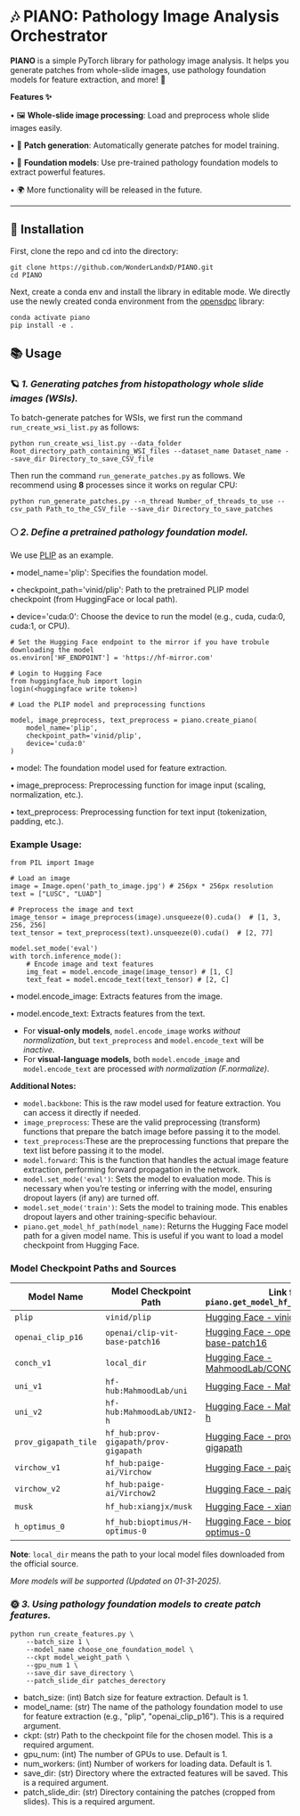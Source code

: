 # 🎶 PIANO: Pathology Image Analysis Orchestrator 

**PIANO** is a simple PyTorch library for pathology image analysis. It helps you generate patches from whole-slide images, use pathology foundation models for feature extraction, and more! 🚀

**Features ✨**

•	🖼️ **Whole-slide image processing**: Load and preprocess whole slide images easily.

•	🧩 **Patch generation**: Automatically generate patches for model training.

•	🧠 **Foundation models**: Use pre-trained pathology foundation models to extract powerful features.

•	🌍 More functionality will be released in the future.

---------

## 🎈 Installation

First, clone the repo and cd into the directory:

```
git clone https://github.com/WonderLandxD/PIANO.git
cd PIANO
```

Next, create a conda env and install the library in editable mode. We directly use the newly created conda environment from the [opensdpc](https://github.com/WonderLandxD/opensdpc/tree/main) library:
```
conda activate piano
pip install -e .
```

## 📚 Usage

### 🪐 *1. Generating patches from histopathology whole slide images (WSIs).*
To batch-generate patches for WSIs, we first run the command `run_create_wsi_list.py` as follows:

```
python run_create_wsi_list.py --data_folder Root_directory_path_containing_WSI_files --dataset_name Dataset_name --save_dir Directory_to_save_CSV_file
```

Then run the command `run_generate_patches.py` as follows. We recommend using **8** processes since it works on regular CPU:

```
python run_generate_patches.py --n_thread Number_of_threads_to_use --csv_path Path_to_the_CSV_file --save_dir Directory_to_save_patches
```

### 🌕 *2. Define a pretrained pathology foundation model.*

We use [PLIP](https://www.nature.com/articles/s41591-023-02504-3) as an example.

•	model_name='plip': Specifies the foundation model.

•	checkpoint_path='vinid/plip': Path to the pretrained PLIP model checkpoint (from HuggingFace or local path).

•	device='cuda:0': Choose the device to run the model (e.g., cuda, cuda:0, cuda:1, or CPU).

```
# Set the Hugging Face endpoint to the mirror if you have trobule downloading the model
os.environ['HF_ENDPOINT'] = 'https://hf-mirror.com'

# Login to Hugging Face
from huggingface_hub import login
login(<huggingface write token>)
```

```
# Load the PLIP model and preprocessing functions

model, image_preprocess, text_preprocess = piano.create_piano(
    model_name='plip', 
    checkpoint_path='vinid/plip', 
    device='cuda:0'
)
```

•	model: The foundation model used for feature extraction.

•	image_preprocess: Preprocessing function for image input (scaling, normalization, etc.).

•	text_preprocess: Preprocessing function for text input (tokenization, padding, etc.).

### Example Usage:

```
from PIL import Image

# Load an image
image = Image.open('path_to_image.jpg') # 256px * 256px resolution
text = ["LUSC", "LUAD"]

# Preprocess the image and text
image_tensor = image_preprocess(image).unsqueeze(0).cuda()  # [1, 3, 256, 256]
text_tensor = text_preprocess(text).unsqueeze(0).cuda()  # [2, 77]

model.set_mode('eval')
with torch.inference_mode():
    # Encode image and text features
    img_feat = model.encode_image(image_tensor) # [1, C]
    text_feat = model.encode_text(text_tensor) # [2, C]
```

•	model.encode_image: Extracts features from the image.

•	model.encode_text: Extracts features from the text.

  - For **visual-only models**, `model.encode_image` works *without normalization*, but `text_preprocess` and `model.encode_text` will be *inactive*.
  - For **visual-language models**, both `model.encode_image` and `model.encode_text` are processed *with normalization (F.normalize)*.

**Additional Notes:**

- `model.backbone`: This is the raw model used for feature extraction. You can access it directly if needed.
- `image_preprocess`: These are the valid preprocessing (transform) functions that prepare the batch image before passing it to the model.
- `text_preprocess`:These are the preprocessing functions that prepare the text list before passing it to the model.
- `model.forward`: This is the function that handles the actual image feature extraction, performing forward propagation in the network.
- `model.set_mode('eval')`: Sets the model to evaluation mode. This is necessary when you’re testing or inferring with the model, ensuring dropout layers (if any) are turned off.
- `model.set_mode('train')`: Sets the model to training mode. This enables dropout layers and other training-specific behaviour.
- `piano.get_model_hf_path(model_name)`: Returns the Hugging Face model path for a given model name. This is useful if you want to load a model checkpoint from Hugging Face.

### Model Checkpoint Paths and Sources
| **Model Name**           | **Model Checkpoint Path**          | **Link for `piano.get_model_hf_path(model_name)`**                             |
|--------------------------|------------------------------------|-----------------------------------------------------------------------------------|
| `plip`                   | `vinid/plip`                       | [Hugging Face - vinid/plip](https://huggingface.co/vinid/plip)                    |
| `openai_clip_p16`        | `openai/clip-vit-base-patch16`     | [Hugging Face - openai/clip-vit-base-patch16](https://huggingface.co/openai/clip-vit-base-patch16) |
| `conch_v1`               | `local_dir`                        | [Hugging Face - MahmoodLab/CONCH](https://huggingface.co/MahmoodLab/CONCH) |
| `uni_v1`                  | `hf-hub:MahmoodLab/uni`                        | [Hugging Face - MahmoodLab/UNI](https://huggingface.co/MahmoodLab/UNI) |
| `uni_v2`                  | `hf-hub:MahmoodLab/UNI2-h`                        | [Hugging Face - MahmoodLab/UNI2-h](https://huggingface.co/MahmoodLab/UNI2-h) |
| `prov_gigapath_tile`      | `hf_hub:prov-gigapath/prov-gigapath` | [Hugging Face - prov-gigapath/prov-gigapath](https://huggingface.co/prov-gigapath/prov-gigapath) |
| `virchow_v1`              | `hf_hub:paige-ai/Virchow`            | [Hugging Face - paige-ai/Virchow](https://huggingface.co/paige-ai/Virchow) |
| `virchow_v2`              | `hf_hub:paige-ai/Virchow2`           | [Hugging Face - paige-ai/Virchow2](https://huggingface.co/paige-ai/Virchow2) |
| `musk`                     | `hf_hub:xiangjx/musk`                | [Hugging Face - xiangjx/musk](https://huggingface.co/xiangjx/musk) |
| `h_optimus_0`              | `hf_hub:bioptimus/H-optimus-0`        | [Hugging Face - bioptimus/H-optimus-0](https://huggingface.co/bioptimus/H-optimus-0) |

**Note**: `local_dir` means the path to your local model files downloaded from the official source. 

*More models will be supported (Updated on 01-31-2025).*

### 🌞 *3. Using pathology foundation models to create patch features.*

```
python run_create_features.py \
    --batch_size 1 \
    --model_name choose_one_foundation_model \
    --ckpt model_weight_path \
    --gpu_num 1 \
    --save_dir save_directory \
    --patch_slide_dir patches_derectory
```

- batch_size: (int) Batch size for feature extraction. Default is 1.
- model_name: (str) The name of the pathology foundation model to use for feature extraction (e.g., "plip", "openai_clip_p16"). This is a required argument.
- ckpt: (str) Path to the checkpoint file for the chosen model. This is a required argument.
- gpu_num: (int) The number of GPUs to use. Default is 1.
- num_workers: (int) Number of workers for loading data. Default is 1.
- save_dir: (str) Directory where the extracted features will be saved. This is a required argument.
- patch_slide_dir: (str) Directory containing the patches (cropped from slides). This is a required argument.




